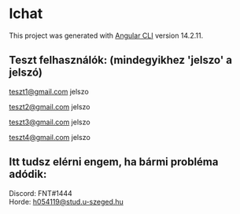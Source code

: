 # Ichat

This project was generated with [Angular CLI](https://github.com/angular/angular-cli) version 14.2.11.

## Teszt felhasználók: (mindegyikhez 'jelszo' a jelszó)

teszt1@gmail.com
jelszo

teszt2@gmail.com
jelszo

teszt3@gmail.com
jelszo

teszt4@gmail.com
jelszo

## Itt tudsz elérni engem, ha bármi probléma adódik:
Discord:  FNT#1444 <br/>
Horde:    h054119@stud.u-szeged.hu
